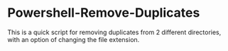 # Powershell-Remove-Duplicates
This is a quick script for removing duplicates from 2 different directories, with an option of changing the file extension.
